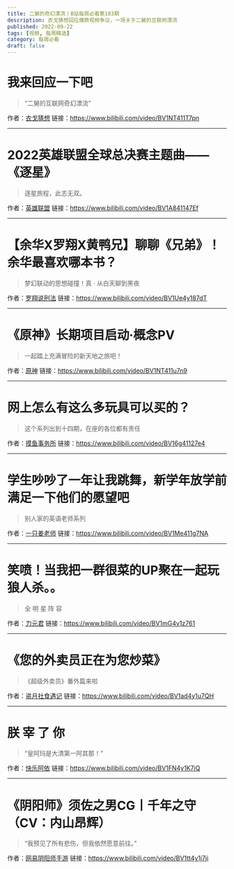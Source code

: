 ```yaml
---
title: 二舅的奇幻漂流丨B站每周必看第183期
description: 衣戈猜想回应爆款视频争议，一场关于二舅的互联网漂流
published: 2022-09-22
tags: [视频, 每周精选]
category: 每周必看
draft: false
---
```


# 我来回应一下吧
> “二舅的互联网奇幻漂流”

作者：[衣戈猜想](https://space.bilibili.com/170948267)
链接：https://www.bilibili.com/video/BV1NT411T7pn

---

# 2022英雄联盟全球总决赛主题曲——《逐星》
> 逐星旅程，此志无双。

作者：[英雄联盟](https://space.bilibili.com/178778949)
链接：https://www.bilibili.com/video/BV1A841147Ef

---

# 【余华X罗翔X黄鸭兄】聊聊《兄弟》！余华最喜欢哪本书？
> 梦幻联动的思想碰撞！真 · 从白天聊到黑夜

作者：[罗翔说刑法](https://space.bilibili.com/517327498)
链接：https://www.bilibili.com/video/BV1Ue4y187dT

---

# 《原神》长期项目启动·概念PV
> 一起踏上充满冒险的新天地之旅吧！

作者：[原神](https://space.bilibili.com/401742377)
链接：https://www.bilibili.com/video/BV1NT411u7n9

---

# 网上怎么有这么多玩具可以买的？
> 这个系列出到十四期，在座的各位都有责任

作者：[摸鱼事务所](https://space.bilibili.com/327757321)
链接：https://www.bilibili.com/video/BV16g41127e4

---

# 学生吵吵了一年让我跳舞，新学年放学前满足一下他们的愿望吧
> 别人家的英语老师系列

作者：[一只姜老师](https://space.bilibili.com/41152148)
链接：https://www.bilibili.com/video/BV1Me411g7NA

---

# 笑喷！当我把一群很菜的UP聚在一起玩狼人杀。。
> 全 明 星 阵 容

作者：[力元君](https://space.bilibili.com/19642758)
链接：https://www.bilibili.com/video/BV1mG4y1z761

---

# 《您的外卖员正在为您炒菜》
> 《超级外卖员》番外篇来啦

作者：[盗月社食遇记](https://space.bilibili.com/99157282)
链接：https://www.bilibili.com/video/BV1ad4y1u7QH

---

# 朕 宰 了 你
> “皇阿玛是大清第一阿其那！”

作者：[快乐阿依](https://space.bilibili.com/429765143)
链接：https://www.bilibili.com/video/BV1FN4y1K7iQ

---

# 《阴阳师》须佐之男CG丨千年之守（CV：内山昂辉）
> “我预见了所有悲伤，但我依然愿意前往。”

作者：[网易阴阳师手游](https://space.bilibili.com/30973654)
链接：https://www.bilibili.com/video/BV1tt4y1j7ji

